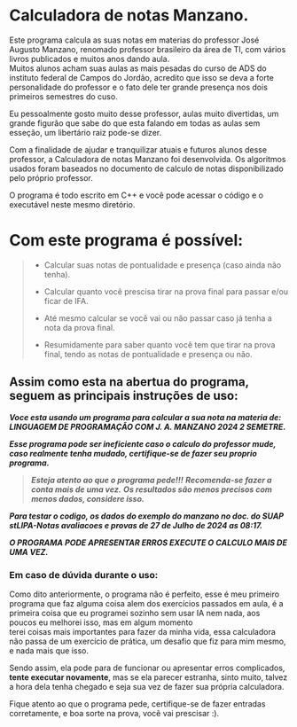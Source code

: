 # **Calculadora de notas Manzano.**

<p>Este programa calcula as suas notas em materias do professor José Augusto Manzano, renomado professor brasileiro da área de TI, com vários livros publicados e muitos anos dando aula.<br>
Muitos alunos acham suas aulas as mais pesadas do curso de ADS do instituto federal de Campos do Jordão, acredito que isso se deva a forte personalidade do professor e o fato dele ter grande presença nos dois primeiros semestres do cuso.</p>

<p>Eu pessoalmente gosto muito desse professor, aulas muito divertidas, um grande figurão que sabe do que esta falando em todas as aulas sem esseção, um libertário raiz pode-se dizer.</p>

<p>Com a finalidade de ajudar e tranquilizar atuais e futuros alunos desse professor, a Calculadora de notas Manzano foi desenvolvida. Os algoritmos usados foram baseados no documento de calculo de notas disponibilizado pelo próprio professor.</p>

<p>O programa é todo escrito em C++ e você pode acessar o código e o executável neste mesmo diretório.</p>

# Com este programa é possível:
 
 > + Calcular suas notas de pontualidade e presença (caso ainda não tenha).
 > + Calcular quanto você prescisa tirar na prova final para passar e/ou ficar de IFA.
 > + Até mesmo calcular se você vai ou não passar caso já tenha a nota da prova final.
 >
 > + Resumidamente para saber quanto você tem que tirar na prova final, tendo as notas de pontualidade e presença ou não.

## Assim como esta na abertua do programa, seguem as principais instruções de uso:

  ***Voce esta usando um programa para calcular a sua nota na materia de: LINGUAGEM DE PROGRAMAÇÃO COM J. A. MANZANO 2024 2  SEMETRE.*** 

  ***Esse programa pode ser ineficiente caso o calculo do professor mude, caso realmente tenha mudado, certifique-se de fazer seu proprio programa.***

  > ***Esteja atento ao que o programa pede!!!***
  > ***Recomenda-se fazer a conta mais de uma vez.***
  > ***Os resultados são menos precisos com menos dados, considere isso.***
    
  ***Para testar o codigo, os dados do exemplo do manzano no doc. do SUAP stLIPA-Notas avaliacoes e provas de 27 de Julho de 2024 as 08:17.***

  ***O PROGRAMA PODE APRESENTAR ERROS EXECUTE O CALCULO MAIS DE UMA VEZ.***

### Em caso de dúvida durante o uso:

Como dito anteriormente, o programa não é perfeito, esse é meu primeiro programa que faz alguma coisa alem dos exercícios passados em aula, é a primeira coisa que eu programei sozinho sem usar IA nem nada, aos poucos eu melhorei isso, mas em algum momento <br>
terei coisas mais importantes para fazer da minha vida, essa calculadora não passa de um exercício de prática, um desafio que fiz para mim mesmo, e nada mais que isso.

Sendo assim, ela pode para de funcionar ou apresentar erros complicados, **tente executar novamente**, mas se ela parecer estranha, sinto muito, talvez a hora dela tenha chegado e seja sua vez de fazer sua própria calculadora. 

Fique atento ao que o programa pede, certifique-se de fazer entradas corretamente, e boa sorte na prova, você vai prescisar :).
